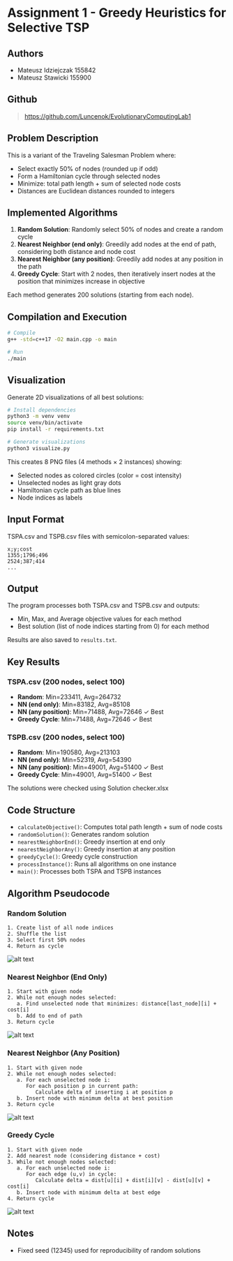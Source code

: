 # Assignment 1 - Greedy Heuristics for Selective TSP

## Authors
- Mateusz Idziejczak 155842
- Mateusz Stawicki 155900

## Github
> https://github.com/Luncenok/EvolutionaryComputingLab1

## Problem Description

This is a variant of the Traveling Salesman Problem where:
- Select exactly 50% of nodes (rounded up if odd)
- Form a Hamiltonian cycle through selected nodes
- Minimize: total path length + sum of selected node costs
- Distances are Euclidean distances rounded to integers

## Implemented Algorithms

1. **Random Solution**: Randomly select 50% of nodes and create a random cycle
2. **Nearest Neighbor (end only)**: Greedily add nodes at the end of path, considering both distance and node cost
3. **Nearest Neighbor (any position)**: Greedily add nodes at any position in the path
4. **Greedy Cycle**: Start with 2 nodes, then iteratively insert nodes at the position that minimizes increase in objective

Each method generates 200 solutions (starting from each node). 

## Compilation and Execution

```bash
# Compile
g++ -std=c++17 -O2 main.cpp -o main

# Run
./main
```

## Visualization

Generate 2D visualizations of all best solutions:

```bash
# Install dependencies
python3 -m venv venv
source venv/bin/activate
pip install -r requirements.txt

# Generate visualizations
python3 visualize.py
```

This creates 8 PNG files (4 methods × 2 instances) showing:
- Selected nodes as colored circles (color = cost intensity)
- Unselected nodes as light gray dots
- Hamiltonian cycle path as blue lines
- Node indices as labels

## Input Format

TSPA.csv and TSPB.csv files with semicolon-separated values:
```
x;y;cost
1355;1796;496
2524;387;414
...
```

## Output

The program processes both TSPA.csv and TSPB.csv and outputs:
- Min, Max, and Average objective values for each method
- Best solution (list of node indices starting from 0) for each method

Results are also saved to `results.txt`.

## Key Results

### TSPA.csv (200 nodes, select 100)
- **Random**: Min=233411, Avg=264732
- **NN (end only)**: Min=83182, Avg=85108
- **NN (any position)**: Min=71488, Avg=72646 ✓ Best
- **Greedy Cycle**: Min=71488, Avg=72646 ✓ Best

### TSPB.csv (200 nodes, select 100)
- **Random**: Min=190580, Avg=213103
- **NN (end only)**: Min=52319, Avg=54390
- **NN (any position)**: Min=49001, Avg=51400 ✓ Best
- **Greedy Cycle**: Min=49001, Avg=51400 ✓ Best

The solutions were checked using Solution checker.xlsx

## Code Structure

- `calculateObjective()`: Computes total path length + sum of node costs
- `randomSolution()`: Generates random solution
- `nearestNeighborEnd()`: Greedy insertion at end only
- `nearestNeighborAny()`: Greedy insertion at any position
- `greedyCycle()`: Greedy cycle construction
- `processInstance()`: Runs all algorithms on one instance
- `main()`: Processes both TSPA and TSPB instances

## Algorithm Pseudocode

### Random Solution
```
1. Create list of all node indices
2. Shuffle the list
3. Select first 50% nodes
4. Return as cycle
```
![alt text](TSPA_Random.png)

### Nearest Neighbor (End Only)
```
1. Start with given node
2. While not enough nodes selected:
   a. Find unselected node that minimizes: distance[last_node][i] + cost[i]
   b. Add to end of path
3. Return cycle
```
![alt text](TSPA_Nearest_Neighbor_end_only.png)

### Nearest Neighbor (Any Position)
```
1. Start with given node
2. While not enough nodes selected:
   a. For each unselected node i:
      For each position p in current path:
         Calculate delta of inserting i at position p
   b. Insert node with minimum delta at best position
3. Return cycle
```
![alt text](TSPA_Nearest_Neighbor_any_position.png)

### Greedy Cycle
```
1. Start with given node
2. Add nearest node (considering distance + cost)
3. While not enough nodes selected:
   a. For each unselected node i:
      For each edge (u,v) in cycle:
         Calculate delta = dist[u][i] + dist[i][v] - dist[u][v] + cost[i]
   b. Insert node with minimum delta at best edge
4. Return cycle
```
![alt text](TSPA_Greedy_Cycle.png)

## Notes

- Fixed seed (12345) used for reproducibility of random solutions
